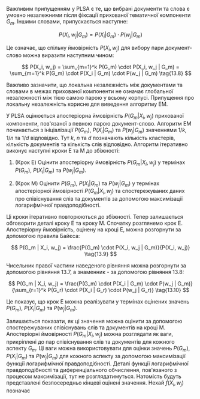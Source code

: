 Важливим припущенням у PLSA є те, що вибрані документи та слова є умовно незалежними після фіксації прихованої тематичної компоненти $G_m$. Іншими словами, припускається наступне:

$$
P(X_i, w_j | G_m) = P(X_i | G_m) \cdot P(w_j | G_m) \tag{13.7}
$$

Це означає, що спільну ймовірність $P(X_i, w_j)$ для вибору пари документ-слово можна виразити наступним чином:

$$
P(X_i, w_j) = \sum_{m=1}^k P(G_m) \cdot P(X_i, w_j | G_m) = \sum_{m=1}^k P(G_m) \cdot P(X_i | G_m) \cdot P(w_j | G_m) \tag{13.8}
$$

Важливо зазначити, що локальна незалежність між документами та словами в межах прихованої компоненти не означає глобальної незалежності між тією самою парою у всьому корпусі. Припущення про локальну незалежність корисне для виведення алгоритму EM.

У PLSA оцінюється апостеріорна ймовірність $P(G_m | X_i, w_j)$ прихованої компоненти, пов'язаної з певною парою документ-слово. Алгоритм EM починається з ініціалізації $P(G_m)$, $P(X_i | G_m)$ та $P(w_j | G_m)$ значеннями $1/k$, $1/n$ та $1/d$ відповідно. Тут $k$, $n$ та $d$ позначають кількість кластерів, кількість документів та кількість слів відповідно. Алгоритм ітеративно виконує наступні кроки E та M до збіжності:

1. (Крок E) Оцінити апостеріорну ймовірність $P(G_m | X_i, w_j)$ у термінах $P(G_m)$, $P(X_i | G_m)$ та $P(w_j | G_m)$.

2. (Крок M) Оцінити $P(G_m)$, $P(X_i | G_m)$ та $P(w_j | G_m)$ у термінах апостеріорної ймовірності $P(G_m | X_i, w_j)$ та спостережуваних даних про співіснування слів та документів за допомогою максимізації логарифмічної правдоподібності.

Ці кроки ітеративно повторюються до збіжності. Тепер залишається обговорити деталі кроку E та кроку M. Спочатку розглянемо крок E. Апостеріорну ймовірність, оцінену на кроці E, можна розгорнути за допомогою правила Байєса:

$$
P(G_m | X_i, w_j) = \frac{P(G_m) \cdot P(X_i, w_j | G_m)}{P(X_i, w_j)} \tag{13.9}
$$

Чисельник правої частини наведеного рівняння можна розгорнути за допомогою рівняння 13.7, а знаменник - за допомогою рівняння 13.8:

$$
P(G_m | X_i, w_j) = \frac{P(G_m) \cdot P(X_i | G_m) \cdot P(w_j | G_m)}{\sum_{r=1}^k P(G_r) \cdot P(X_i | G_r) \cdot P(w_j | G_r)} \tag{13.10}
$$

Це показує, що крок E можна реалізувати у термінах оцінених значень $P(G_m)$, $P(X_i | G_m)$ та $P(w_j | G_m)$.

Залишається показати, як ці значення можна оцінити за допомогою спостережуваних співіснувань слів та документів на кроці M. Апостеріорні ймовірності $P(G_m | X_i, w_j)$ можна розглядати як ваги, прикріплені до пар співіснування слів та документів для кожного аспекту $G_m$. Ці ваги можна використовувати для оцінки значень $P(G_m)$, $P(X_i | G_m)$ та $P(w_j | G_m)$ для кожного аспекту за допомогою максимізації функції логарифмічної правдоподібності. Деталі функції логарифмічної правдоподібності та диференціального обчислення, пов'язаного з процесом максимізації, тут не розглядатимуться. Натомість будуть представлені безпосередньо кінцеві оцінені значення. Нехай $f(X_i, w_j)$ позначає